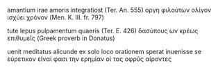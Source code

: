 amantium irae amoris integratiost (Ter. An. 555)
οργη φιλούτων ολίγον ισχύει χρόνον (Men. K. III. fr. 797)

tute lepus pulpamentum quaeris (Ter. E. 426)
δασύπους ων κρέως επιθυμεῖς (Greek proverb in Donatus)

uenit meditatus alicunde ex solo loco
orationem sperat inuenisse se
εὑρετικον εῖναί φασι την ερημίαν
οἱ τας οφρῦς αίροντες
